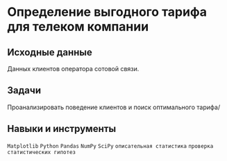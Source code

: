 # Определение выгодного тарифа для телеком компании

## Исходные данные  

Данных клиентов оператора сотовой связи.

## Задачи 

Проанализировать поведение клиентов и поиск оптимального тарифа/

## Навыки и инструменты 

`Matplotlib` `Python` `Pandas` `NumPy` `SciPy`  `описательная статистика`  `проверка статистических гипотез`